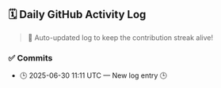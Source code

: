 ## 🗓️ Daily GitHub Activity Log

> 🤖 Auto-updated log to keep the contribution streak alive!

### ✅ Commits

- 🕒 2025-06-30 11:11 UTC — New log entry 🕒

